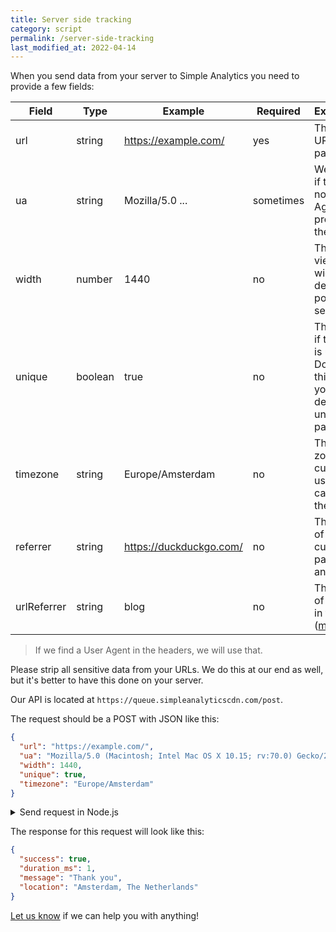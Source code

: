 ```yaml
---
title: Server side tracking
category: script
permalink: /server-side-tracking
last_modified_at: 2022-04-14
---
```


When you send data from your server to Simple Analytics you need to provide a few fields:

| Field       | Type    | Example                 | Required  | Explanation                                                                                        |
| ----------- | ------- | ----------------------- | --------- | -------------------------------------------------------------------------------------------------- |
| url         | string  | https://example.com/    | yes       | The current URL of the page                                                                        |
| ua          | string  | Mozilla/5.0 ...         | sometimes | We use this if there is no User Agent present in the headers                                       |
| width       | number  | 1440                    | no        | The viewport width of the device (not possible via server)                                         |
| unique      | boolean | true                    | no        | This tells us if this visit is unique. Don't send this field if you don't detect unique page views |
| timezone    | string  | Europe/Amsterdam        | no        | The time zone of the current user so we can detect the country                                     |
| referrer    | string  | https://duckduckgo.com/ | no        | The referrer of the current page (if any)                                                          |
| urlReferrer | string  | blog                    | no        | The value of `?ref=...` in the URL ([more info](/how-to-use-url-parameters))                       |

> If we find a User Agent in the headers, we will use that.

Please strip all sensitive data from your URLs. We do this at our end as well, but it's better to have this done on your server.

<style>
  table td, table th {
    white-space: nowrap;
  }
  @media screen and (min-width: 768px) {
    table tr td:last-of-type, table tr th:last-of-type {
      white-space: inherit;
    }
  }
</style>

Our API is located at `https://queue.simpleanalyticscdn.com/post`.

The request should be a POST with JSON like this:

```json
{
  "url": "https://example.com/",
  "ua": "Mozilla/5.0 (Macintosh; Intel Mac OS X 10.15; rv:70.0) Gecko/20100101 Firefox/70.0",
  "width": 1440,
  "unique": true,
  "timezone": "Europe/Amsterdam"
}
```

<details>
  <summary>Send request in Node.js</summary>
  <div markdown="1">

```js
const https = require("https");

const data = JSON.stringify({
  url: "https://example.com/",
  ua: "Mozilla/5.0 (Macintosh; Intel Mac OS X 10.15; rv:70.0) Gecko/20100101 Firefox/70.0",
  width: 1440,
  unique: true,
  timezone: "Europe/Amsterdam",
});

const options = {
  hostname: "queue.simpleanalyticscdn.com",
  path: "/post",
  method: "POST",
  headers: {
    "Content-Type": "application/json",
    "Content-Length": data.length,
  },
};

const req = https
  .request(options, (res) => {
    let data = "";

    console.log("Status Code:", res.statusCode);

    res.on("data", (chunk) => {
      data += chunk;
    });

    res.on("end", () => {
      console.log("Body: ", JSON.parse(data));
    });
  })
  .on("error", (err) => {
    console.log("Error: ", err.message);
  });

req.write(data);
req.end();
```

</div>
</details>

The response for this request will look like this:

```json
{
  "success": true,
  "duration_ms": 1,
  "message": "Thank you",
  "location": "Amsterdam, The Netherlands"
}
```

[Let us know](https://simpleanalytics.com/contact) if we can help you with anything!
